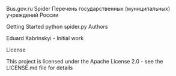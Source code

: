 Bus.gov.ru Spider
Перечень государственных (муниципальных) учреждений России

Getting Started
python spider.py
Authors

Eduard Kabrinskyi - Initial work

License 

This project is licensed under the Apache License 2.0 - see the LICENSE.md file for details
